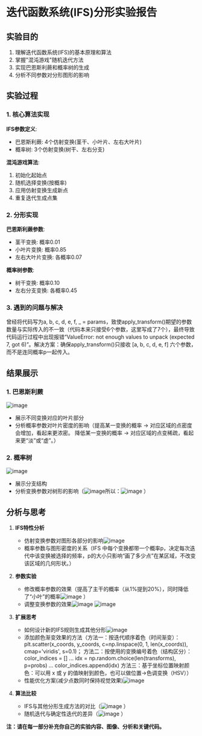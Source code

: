 # 迭代函数系统(IFS)分形实验报告

## 实验目的

1. 理解迭代函数系统(IFS)的基本原理和算法
2. 掌握"混沌游戏"随机迭代方法
3. 实现巴恩斯利蕨和概率树的生成
4. 分析不同参数对分形图形的影响

## 实验过程

### 1. 核心算法实现

**IFS参数定义**:
- 巴恩斯利蕨: 4个仿射变换(茎干、小叶片、左右大叶片)
- 概率树: 3个仿射变换(树干、左右分支)

**混沌游戏算法**:
1. 初始化起始点
2. 随机选择变换(按概率)
3. 应用仿射变换生成新点
4. 重复迭代生成点集

### 2. 分形实现

**巴恩斯利蕨参数**:
- 茎干变换: 概率0.01
- 小叶片变换: 概率0.85
- 左右大叶片变换: 各概率0.07

**概率树参数**:
- 树干变换: 概率0.10
- 左右分支变换: 各概率0.45

### 3. 遇到的问题与解决

曾经将代码写为a, b, c, d, e, f, _ = params，致使apply_transform()期望的参数数量与实际传入的不一致（代码本来只接受6个参数，这里写成了7个），最终导致代码运行过程中出现报错“ValueError: not enough values to unpack (expected 7, got 6)”。解决方案：确保apply_transform()只接收 [a, b, c, d, e, f] 六个参数，而不是连同概率p一起传入。

## 结果展示

### 1. 巴恩斯利蕨
![image](https://github.com/user-attachments/assets/bfa70554-c9d7-4248-a7a4-eaaf88da6d02)

- 展示不同变换对应的叶片部分
- 分析概率参数对叶片密度的影响（提高某一变换的概率 → 对应区域的点密度会增加，看起来更浓密。
降低某一变换的概率 → 对应区域的点变稀疏，看起来更“淡”或“虚”。）

### 2. 概率树 
![image](https://github.com/user-attachments/assets/9b81cfe7-3a6e-4f2d-bbb7-8f069664c522)

- 展示分支结构
- 分析变换参数对树形的影响（![image](https://github.com/user-attachments/assets/89329618-825c-4fad-bc2c-ef73de440683)所以：![image](https://github.com/user-attachments/assets/377c06d2-17ad-411b-a8b7-8973fc5e26fa)
）

## 分析与思考

1. **IFS特性分析**
   - 仿射变换参数对图形各部分的影响![image](https://github.com/user-attachments/assets/691d6820-2cdd-4482-9453-050930e00b1c)
   - 概率参数与图形密度的关系（IFS 中每个变换都带一个概率p，决定每次迭代中该变换被选择的频率，p的大小只影响“画了多少点”在某区域，不改变该区域的几何形状。）

2. **参数实验**
   - 修改概率参数的效果（提高了主干的概率（从1%提到20%），同时降低了“小叶”的概率![image](https://github.com/user-attachments/assets/7f28e0f1-1508-4cb9-9631-2e60be0dc67b)
）
   - 调整变换参数的效果![image](https://github.com/user-attachments/assets/106995eb-adb8-43f6-bb2e-4802e0b2449c)  ![image](https://github.com/user-attachments/assets/cff4e2be-8b04-406a-98ad-9911cdcafb4e)



3. **扩展思考**
   - 如何设计新的IFS规则生成其他分形![image](https://github.com/user-attachments/assets/a3063b0e-74e1-4b0a-82ee-cf0de35f6b02)
   - 添加颜色渐变效果的方法（方法一：按迭代顺序着色（时间渐变）：plt.scatter(x_coords, y_coords, c=np.linspace(0, 1, len(x_coords)), cmap='viridis', s=0.1)；
   方法二：按使用的变换编号着色（结构区分）：color_indices = []
...
    idx = np.random.choice(len(transforms), p=probs)
    ...
    color_indices.append(idx)
    方法三：基于坐标位置映射颜色：可以用 x 或 y 的值映射到颜色，也可以做位置→色调变换（HSV））
   - 性能优化方案(减少点数同时保持视觉效果)![image](https://github.com/user-attachments/assets/9a8f65c9-91fb-43c3-984e-d38929fecf14)


4. **算法比较**
   - IFS与其他分形生成方法的对比（![image](https://github.com/user-attachments/assets/8a412d1e-34da-457d-a6b2-416c1f754d4d)
）
   - 随机迭代与确定性迭代的差异（![image](https://github.com/user-attachments/assets/92299efa-a6f3-456b-aa3a-eeaf17680be6)
）

**注：请在每一部分补充你自己的实验内容、图像、分析和关键代码。**
